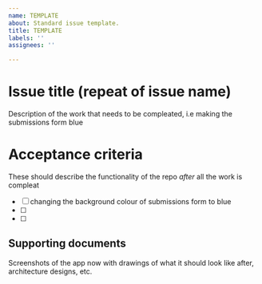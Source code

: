 ```yaml
---
name: TEMPLATE
about: Standard issue template.
title: TEMPLATE
labels: ''
assignees: ''

---
```


# Issue title (repeat of issue name)
Description of the work that needs to be compleated, i.e making the submissions form blue

# Acceptance criteria 
These should describe the functionality of the repo _after_ all the work is compleat 
* [ ] changing the background colour of submissions form to blue 
* [ ]
* [ ] 

## Supporting documents
Screenshots of the app now with drawings of what it should look like after, architecture designs, etc.
